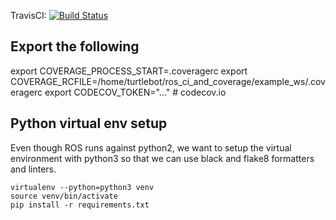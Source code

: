TravisCI: [![Build Status](https://travis-ci.org/SarvagyaVaish/ros_ci_and_coverage.svg?branch=master)](https://travis-ci.org/SarvagyaVaish/ros_ci_and_coverage)

## Export the following

export COVERAGE_PROCESS_START=.coveragerc
export COVERAGE_RCFILE=/home/turtlebot/ros_ci_and_coverage/example_ws/.coveragerc
export CODECOV_TOKEN="..."  # codecov.io

## Python virtual env setup

Even though ROS runs against python2, we want to setup the virtual environment with python3 so that we can use black and flake8 formatters and linters.

```
virtualenv --python=python3 venv
source venv/bin/activate
pip install -r requirements.txt
```
